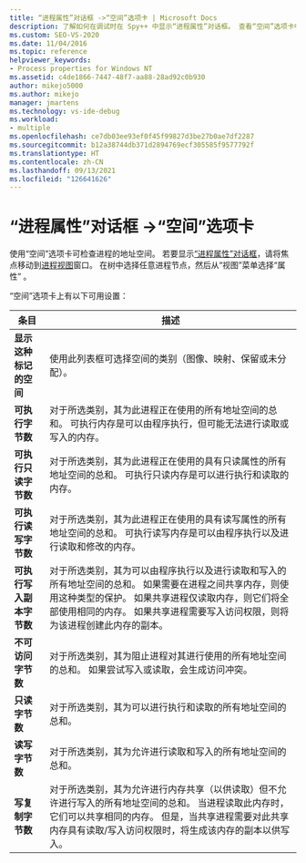 ```yaml
---
title: “进程属性”对话框 ->“空间”选项卡 | Microsoft Docs
description: 了解如何在调试时在 Spy++ 中显示“进程属性”对话框。 查看“空间”选项卡中可用的设置。
ms.custom: SEO-VS-2020
ms.date: 11/04/2016
ms.topic: reference
helpviewer_keywords:
- Process properties for Windows NT
ms.assetid: c4de1866-7447-48f7-aa88-28ad92c0b930
author: mikejo5000
ms.author: mikejo
manager: jmartens
ms.technology: vs-ide-debug
ms.workload:
- multiple
ms.openlocfilehash: ce7db03ee93ef0f45f99827d3be27b0ae7df2287
ms.sourcegitcommit: b12a38744db371d2894769ecf305585f9577792f
ms.translationtype: HT
ms.contentlocale: zh-CN
ms.lasthandoff: 09/13/2021
ms.locfileid: "126641626"
---
```

# <a name="space-tab-process-properties-dialog-box"></a>“进程属性”对话框 ->“空间”选项卡
使用“空间”选项卡可检查进程的地址空间。 若要显示[“进程属性”对话框](../debugger/process-properties-dialog-box.md)，请将焦点移动到[进程视图](../debugger/processes-view.md)窗口。 在树中选择任意进程节点，然后从“视图”菜单选择“属性” 。

 “空间”选项卡上有以下可用设置：

|条目|描述|
|-----------|-----------------|
|**显示这种标记的空间**|使用此列表框可选择空间的类别（图像、映射、保留或未分配）。|
|**可执行字节数**|对于所选类别，其为此进程正在使用的所有地址空间的总和。 可执行内存是可以由程序执行，但可能无法进行读取或写入的内存。|
|**可执行只读字节数**|对于所选类别，其为此进程正在使用的具有只读属性的所有地址空间的总和。 可执行只读内存是可以进行执行和读取的内存。|
|**可执行读写字节数**|对于所选类别，其为此进程正在使用的具有读写属性的所有地址空间的总和。 可执行读写内存是可以由程序执行以及进行读取和修改的内存。|
|**可执行写入副本字节数**|对于所选类别，其为可以由程序执行以及进行读取和写入的所有地址空间的总和。 如果需要在进程之间共享内存，则使用这种类型的保护。 如果共享进程仅读取内存，则它们将全部使用相同的内存。 如果共享进程需要写入访问权限，则将为该进程创建此内存的副本。|
|**不可访问字节数**|对于所选类别，其为阻止进程对其进行使用的所有地址空间的总和。 如果尝试写入或读取，会生成访问冲突。|
|**只读字节数**|对于所选类别，其为可以进行执行和读取的所有地址空间的总和。|
|**读写字节数**|对于所选类别，其为允许进行读取和写入的所有地址空间的总和。|
|**写复制字节数**|对于所选类别，其为允许进行内存共享（以供读取）但不允许进行写入的所有地址空间的总和。 当进程读取此内存时，它们可以共享相同的内存。 但是，当共享进程需要对此共享内存具有读取/写入访问权限时，将生成该内存的副本以供写入。|
